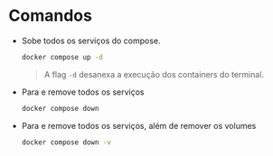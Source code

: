 # Comandos

- Sobe todos os serviços do compose. 
    ```sh
    docker compose up -d
    ```

    > A flag `-d` desanexa a execução dos containers do terminal.

- Para e remove todos os serviços
    ```sh
    docker compose down
    ```

- Para e remove todos os serviços, além de remover os volumes
    ```sh
    docker compose down -v
    ```